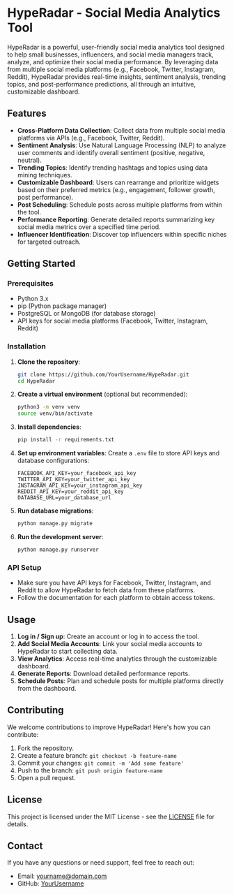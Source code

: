 # HypeRadar - Social Media Analytics Tool

HypeRadar is a powerful, user-friendly social media analytics tool designed to help small businesses, influencers, and social media managers track, analyze, and optimize their social media performance. By leveraging data from multiple social media platforms (e.g., Facebook, Twitter, Instagram, Reddit), HypeRadar provides real-time insights, sentiment analysis, trending topics, and post-performance predictions, all through an intuitive, customizable dashboard.

## Features

- **Cross-Platform Data Collection**: Collect data from multiple social media platforms via APIs (e.g., Facebook, Twitter, Reddit).
- **Sentiment Analysis**: Use Natural Language Processing (NLP) to analyze user comments and identify overall sentiment (positive, negative, neutral).
- **Trending Topics**: Identify trending hashtags and topics using data mining techniques.
- **Customizable Dashboard**: Users can rearrange and prioritize widgets based on their preferred metrics (e.g., engagement, follower growth, post performance).
- **Post Scheduling**: Schedule posts across multiple platforms from within the tool.
- **Performance Reporting**: Generate detailed reports summarizing key social media metrics over a specified time period.
- **Influencer Identification**: Discover top influencers within specific niches for targeted outreach.

## Getting Started

### Prerequisites
- Python 3.x
- pip (Python package manager)
- PostgreSQL or MongoDB (for database storage)
- API keys for social media platforms (Facebook, Twitter, Instagram, Reddit)

### Installation

1. **Clone the repository**:
    ```bash
    git clone https://github.com/YourUsername/HypeRadar.git
    cd HypeRadar
    ```

2. **Create a virtual environment** (optional but recommended):
    ```bash
    python3 -m venv venv
    source venv/bin/activate
    ```

3. **Install dependencies**:
    ```bash
    pip install -r requirements.txt
    ```

4. **Set up environment variables**:
   Create a `.env` file to store API keys and database configurations:
    ```env
    FACEBOOK_API_KEY=your_facebook_api_key
    TWITTER_API_KEY=your_twitter_api_key
    INSTAGRAM_API_KEY=your_instagram_api_key
    REDDIT_API_KEY=your_reddit_api_key
    DATABASE_URL=your_database_url
    ```

5. **Run database migrations**:
    ```bash
    python manage.py migrate
    ```

6. **Run the development server**:
    ```bash
    python manage.py runserver
    ```

### API Setup

- Make sure you have API keys for Facebook, Twitter, Instagram, and Reddit to allow HypeRadar to fetch data from these platforms.
- Follow the documentation for each platform to obtain access tokens.

## Usage

1. **Log in / Sign up**: Create an account or log in to access the tool.
2. **Add Social Media Accounts**: Link your social media accounts to HypeRadar to start collecting data.
3. **View Analytics**: Access real-time analytics through the customizable dashboard.
4. **Generate Reports**: Download detailed performance reports.
5. **Schedule Posts**: Plan and schedule posts for multiple platforms directly from the dashboard.

## Contributing

We welcome contributions to improve HypeRadar! Here's how you can contribute:

1. Fork the repository.
2. Create a feature branch: `git checkout -b feature-name`
3. Commit your changes: `git commit -m 'Add some feature'`
4. Push to the branch: `git push origin feature-name`
5. Open a pull request.

## License

This project is licensed under the MIT License - see the [LICENSE](LICENSE) file for details.

## Contact

If you have any questions or need support, feel free to reach out:

- Email: yourname@domain.com
- GitHub: [YourUsername](https://github.com/YourUsername)
